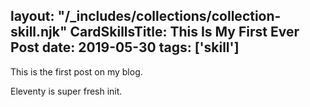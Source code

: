 
layout: "/_includes/collections/collection-skill.njk"
CardSkillsTitle: This Is My First Ever Post
date: 2019-05-30
tags: ['skill']
---
This is the first post on my blog.
 
Eleventy is super fresh init.

<!-- ---
CardSkillsTitle: "Javascript 85%"
tags: "skill"
---

--- -->